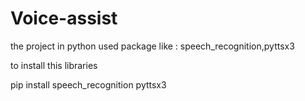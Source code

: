 # Voice-assist
the project in python used package like : speech_recognition,pyttsx3

to install this libraries

pip install speech_recognition pyttsx3


